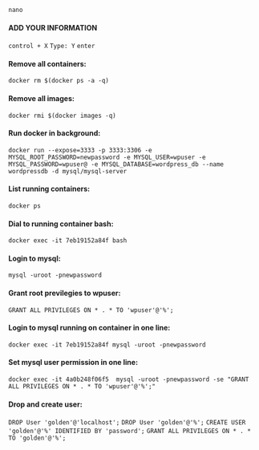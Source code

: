 `nano`
#### ADD YOUR INFORMATION
`control + X`
`Type: Y`
`enter`

#### Remove all containers:
`docker rm $(docker ps -a -q)`
#### Remove all images:
`docker rmi $(docker images -q)`
#### Run docker in background:
`docker run --expose=3333 -p 3333:3306 -e MYSQL_ROOT_PASSWORD=newpassword -e MYSQL_USER=wpuser -e MYSQL_PASSWORD=wpuser@ -e MYSQL_DATABASE=wordpress_db --name wordpressdb -d mysql/mysql-server` 
#### List running containers:
`docker ps`
#### Dial to running container bash:
`docker exec -it 7eb19152a84f bash`
#### Login to mysql:
`mysql -uroot -pnewpassword`
#### Grant root previlegies to wpuser: 
`GRANT ALL PRIVILEGES ON * . * TO 'wpuser'@'%';`

#### Login to mysql running on container in one line:
`docker exec -it 7eb19152a84f mysql -uroot -pnewpassword`
#### Set mysql user permission in one line:
`docker exec -it 4a0b248f06f5  mysql -uroot -pnewpassword -se "GRANT ALL PRIVILEGES ON * . * TO 'wpuser'@'%';"`

#### Drop and create user:
`DROP User 'golden'@'localhost';`
`DROP User 'golden'@'%';`
`CREATE USER 'golden'@'%' IDENTIFIED BY 'password';`
`GRANT ALL PRIVILEGES ON * . * TO 'golden'@'%';`
